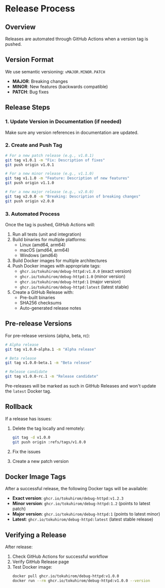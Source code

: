 # Release Process

## Overview

Releases are automated through GitHub Actions when a version tag is pushed.

## Version Format

We use semantic versioning: `vMAJOR.MINOR.PATCH`

- **MAJOR**: Breaking changes
- **MINOR**: New features (backwards compatible)
- **PATCH**: Bug fixes

## Release Steps

### 1. Update Version in Documentation (if needed)

Make sure any version references in documentation are updated.

### 2. Create and Push Tag

```bash
# For a new patch release (e.g., v1.0.1)
git tag v1.0.1 -m "Fix: Description of fixes"
git push origin v1.0.1

# For a new minor release (e.g., v1.1.0)
git tag v1.1.0 -m "Feature: Description of new features"
git push origin v1.1.0

# For a new major release (e.g., v2.0.0)
git tag v2.0.0 -m "Breaking: Description of breaking changes"
git push origin v2.0.0
```

### 3. Automated Process

Once the tag is pushed, GitHub Actions will:

1. Run all tests (unit and integration)
2. Build binaries for multiple platforms:
   - Linux (amd64, arm64)
   - macOS (amd64, arm64)
   - Windows (amd64)
3. Build Docker images for multiple architectures
4. Push Docker images with appropriate tags:
   - `ghcr.io/tokuhirom/debug-httpd:v1.0.0` (exact version)
   - `ghcr.io/tokuhirom/debug-httpd:1.0` (minor version)
   - `ghcr.io/tokuhirom/debug-httpd:1` (major version)
   - `ghcr.io/tokuhirom/debug-httpd:latest` (latest stable)
5. Create a GitHub Release with:
   - Pre-built binaries
   - SHA256 checksums
   - Auto-generated release notes

## Pre-release Versions

For pre-release versions (alpha, beta, rc):

```bash
# Alpha release
git tag v1.0.0-alpha.1 -m "Alpha release"

# Beta release  
git tag v1.0.0-beta.1 -m "Beta release"

# Release candidate
git tag v1.0.0-rc.1 -m "Release candidate"
```

Pre-releases will be marked as such in GitHub Releases and won't update the `latest` Docker tag.

## Rollback

If a release has issues:

1. Delete the tag locally and remotely:
   ```bash
   git tag -d v1.0.0
   git push origin :refs/tags/v1.0.0
   ```

2. Fix the issues

3. Create a new patch version

## Docker Image Tags

After a successful release, the following Docker tags will be available:

- **Exact version**: `ghcr.io/tokuhirom/debug-httpd:v1.2.3`
- **Minor version**: `ghcr.io/tokuhirom/debug-httpd:1.2` (points to latest patch)
- **Major version**: `ghcr.io/tokuhirom/debug-httpd:1` (points to latest minor)
- **Latest**: `ghcr.io/tokuhirom/debug-httpd:latest` (latest stable release)

## Verifying a Release

After release:

1. Check GitHub Actions for successful workflow
2. Verify GitHub Release page
3. Test Docker image:
   ```bash
   docker pull ghcr.io/tokuhirom/debug-httpd:v1.0.0
   docker run --rm ghcr.io/tokuhirom/debug-httpd:v1.0.0 --version
   ```